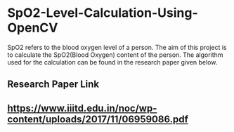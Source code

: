 # SpO2-Level-Calculation-Using-OpenCV

SpO2 refers to the blood oxygen level of a person. The aim of this project is to calculate the SpO2(Blood Oxygen) content of the person.
The algorithm used for the calculation can be found in the research paper given below.


## Research Paper Link
## https://www.iiitd.edu.in/noc/wp-content/uploads/2017/11/06959086.pdf

